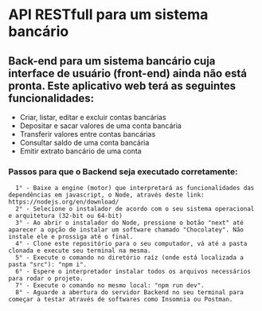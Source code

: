 # API RESTfull para um sistema bancário

## Back-end para um sistema bancário cuja interface de usuário (front-end) ainda não está pronta. Este aplicativo web terá as seguintes funcionalidades:
- Criar, listar, editar e excluir contas bancárias
- Depositar e sacar valores de uma conta bancária
- Transferir valores entre contas bancárias
- Consultar saldo de uma conta bancária
- Emitir extrato bancário de uma conta


### Passos para que o Backend seja executado corretamente:

      1° - Baixe a engine (motor) que interpretará as funcionalidades das dependências em javascript, o Node, através deste link: https://nodejs.org/en/download/
      2° - Selecione o instalador de acordo com o seu sistema operacional e arquitetura (32-bit ou 64-bit)
      3° - Ao abrir o instalador do Node, pressione o botão "next" até aparecer a opção de instalar um software chamado "Chocolatey". Não instale ele e prossiga até o final.
      4° - Clone este repositório para o seu computador, vá até a pasta clonada e execute seu terminal na mesma.
      5° - Execute o comando no diretório raíz (onde está localizada a pasta "src"): "npm i".
      6° - Espere o interpretador instalar todos os arquivos necessários para rodar o projeto.
      7° - Execute o comando no mesmo local: "npm run dev".
      8° - Aguarde a abertura do servidor Backend no seu terminal para começar a testar através de softwares como Insomnia ou Postman.
